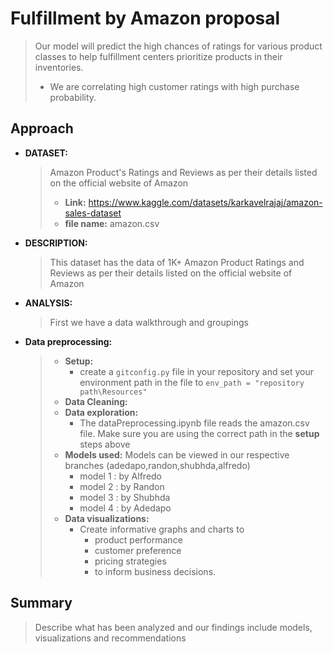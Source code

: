 # Fulfillment by Amazon proposal
>Our model will predict the high chances of ratings for various product classes to help fulfillment centers prioritize products in their inventories. 
>* We are correlating high customer ratings with high purchase probability.

## Approach 
* **DATASET:**
  > Amazon Product's Ratings and Reviews as per their details listed on the official website of Amazon 
  > * **Link:** https://www.kaggle.com/datasets/karkavelrajaj/amazon-sales-dataset 
  > * **file name:** amazon.csv 
  
* **DESCRIPTION:**
  >This dataset has the data of 1K+ Amazon Product Ratings and Reviews as per their details listed on the official website of Amazon

* **ANALYSIS:** 
  >First we have a data walkthrough and groupings
* **Data preprocessing:**
  >* **Setup:** 
  >   * create a `gitconfig.py` file in your repository and set your environment path in the file to `env_path = "repository path\Resources"`
  >* **Data Cleaning:** 
  >* **Data exploration:**
  >   * The dataPreprocessing.ipynb file reads the amazon.csv file. Make sure you are using the correct path in the **setup** steps above
  >  * **Models used:** Models can be viewed in our respective branches (adedapo,randon,shubhda,alfredo)
  >    * model 1 : by Alfredo
  >    * model 2 : by Randon
  >    * model 3 : by Shubhda
  >    * model 4 : by Adedapo
  >* **Data visualizations:**
  >   * Create informative graphs and charts to 
  >     * product performance
  >     * customer preference
  >     * pricing strategies
  >     * to inform business decisions.

## Summary
>Describe what has been analyzed and our findings include models, visualizations and recommendations 